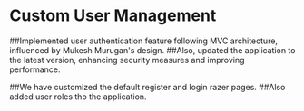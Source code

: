 # Custom User Management
##Implemented user authentication feature following MVC architecture, influenced by Mukesh Murugan's design. 
##Also, updated the application to the latest version, enhancing security measures and improving performance.

##We have customized the default register and login razer pages.
##Also added user roles tho the application.
